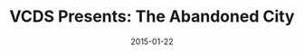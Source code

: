 ---
layout: post
title:  "VCDS Presents: The Abandoned City"
date:   2015-01-22
start:  "7:00"
end:    "11:00"
categories: events
---